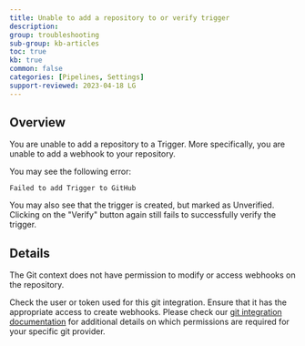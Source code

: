 ```yaml
---
title: Unable to add a repository to or verify trigger
description: 
group: troubleshooting
sub-group: kb-articles
toc: true
kb: true
common: false
categories: [Pipelines, Settings]
support-reviewed: 2023-04-18 LG
---
```


## Overview

You are unable to add a repository to a Trigger. More specifically, you are
unable to add a webhook to your repository.

You may see the following error:

`Failed to add Trigger to GitHub`

You may also see that the trigger is created, but marked as Unverified.
Clicking on the "Verify" button again still fails to successfully verify the
trigger.

## Details

The Git context does not have permission to modify or access webhooks on the
repository.

Check the user or token used for this git integration. Ensure that it has the
appropriate access to create webhooks. Please check our [git integration
documentation](https://codefresh.io/docs/docs/integrations/git-providers/) for
additional details on which permissions are required for your specific git
provider.

